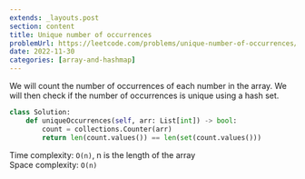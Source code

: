```yaml
---
extends: _layouts.post
section: content
title: Unique number of occurrences
problemUrl: https://leetcode.com/problems/unique-number-of-occurrences/
date: 2022-11-30
categories: [array-and-hashmap]
---
```


We will count the number of occurrences of each number in the array. We will then check if the number of occurrences is unique using a hash set.

```python
class Solution:
    def uniqueOccurrences(self, arr: List[int]) -> bool:
        count = collections.Counter(arr)
        return len(count.values()) == len(set(count.values()))
```

Time complexity: `O(n)`, n is the length of the array <br/>
Space complexity: `O(n)`